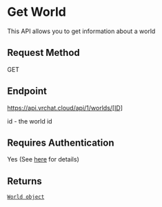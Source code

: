 # Get World

This API allows you to get information about a world

## Request Method
GET

## Endpoint
https://api.vrchat.cloud/api/1/worlds/[ID]

id - the world id

## Requires Authentication
Yes (See [here](Authorization.md) for details)

## Returns

[`World object`](Objects/World.md?id=world-object)

